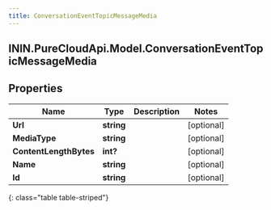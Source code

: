 ```yaml
---
title: ConversationEventTopicMessageMedia
---
```

## ININ.PureCloudApi.Model.ConversationEventTopicMessageMedia

## Properties

|Name | Type | Description | Notes|
|------------ | ------------- | ------------- | -------------|
| **Url** | **string** |  | [optional] |
| **MediaType** | **string** |  | [optional] |
| **ContentLengthBytes** | **int?** |  | [optional] |
| **Name** | **string** |  | [optional] |
| **Id** | **string** |  | [optional] |
{: class="table table-striped"}


